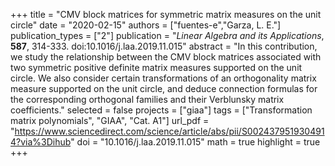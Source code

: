 +++
title = "CMV block matrices for symmetric matrix measures on the unit circle"
date = "2020-02-15"
authors = ["fuentes-e","Garza, L. E."]
publication_types = ["2"]
publication = "*Linear Algebra and its Applications*, **587**, 314-333. doi:10.1016/j.laa.2019.11.015"
abstract = "In this contribution, we study the relationship between the CMV block matrices associated with two symmetric positive definite matrix measures supported on the unit circle. We also consider certain transformations of an orthogonality matrix measure supported on the unit circle, and deduce connection formulas for the corresponding orthogonal families and their Verblunsky matrix coefficients."
selected = false
projects = ["giaa"]
tags = ["Transformation matrix polynomials", "GIAA", "Cat. A1"]
url_pdf = "https://www.sciencedirect.com/science/article/abs/pii/S0024379519304914?via%3Dihub"
doi = "10.1016/j.laa.2019.11.015"
math = true
highlight = true
+++
